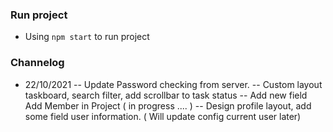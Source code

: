 ### Run project
- Using `npm start` to run project

### Channelog 
- 22/10/2021 
-- Update Password checking from server.
-- Custom layout taskboard, search filter, add scrollbar to task status
-- Add new field Add Member in Project ( in progress .... )
-- Design profile layout, add some field user information. ( Will update config current user later)
